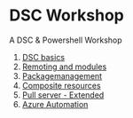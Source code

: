 # DSC Workshop 

A DSC & Powershell Workshop

1. <a href="01.md">DSC basics</a>    
2. <a href="02.md">Remoting and modules</a>    
3. <a href="03.md">Packagemanagement</a>   
4. <a href="04.md">Composite resources</a>
5. <a href="05.md">Pull server - Extended</a>
6. <a href="06.md">Azure Automation</a>

